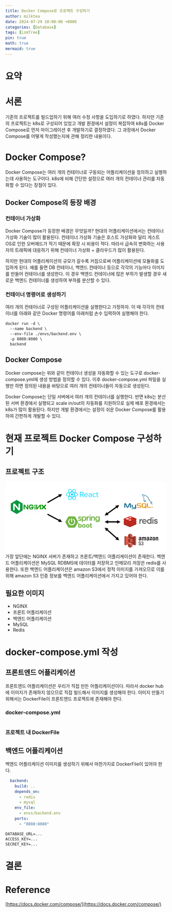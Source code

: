 ```yaml
---
title: Docker Compose로 프로젝트 구성하기
author: milktea
date: 2024-07-29 10:00:00 +0800
categories: [Database]
tags: [LsmTree]
pin: true
math: true
mermaid: true
---
```


# 요약


# 서론
기존의 프로젝트를 빌드업하기 위해 여러 수정 사항을 도입하기로 하였다.
하지만 기존의 프로젝트는 k8s로 구성되어 있었고 개발 환경에서 설정이 복잡하여 k8s를 Docker Compose로 먼저 마이그레이션 후 개발하기로 결정하였다.
그 과정에서 Docker Compose를 어떻게 작성했는지에 관해 정리한 내용이다.


# Docker Compose?
Docker Compose는 여러 개의 컨테이너로 구동되는 어플리케이션을 정의하고 실행하는데 사용하는 도구이다.
k8s에 비해 간단한 설정으로 여러 개의 컨테이너 관리를 자동화할 수 있다는 장점이 있다.

## Docker Compose의 등장 배경
### 컨테이너 가상화
Docker Compose가 등장한 배경은 무엇일까?
현대의 어플리케이션에서는 컨테이너 가상화 기술이 많이 활용된다.
컨테이너 가상화 기술은 호스트 가상화와 달리 게스트 OS로 인한 오버헤드가 적기 때문에 확장 시 비용이 적다.
따라서 급속히 변화하는 사용자의 트래픽에 대응하기 위해 컨테이너 가상화 + 클라우드가 많이 활용된다.

하지만 현대의 어플리케이션의 규모가 갈수록 커짐으로써 어플리케이션에 모듈화를 도입하게 된다.
예를 들면 DB 컨테이너, 백엔드 컨테이너 등으로 각각의 기능마다 이미지를 만들어 컨테이너를 생성한다.
이 경우 백엔드 컨테이너에 많은 부하가 발생할 경우 새로운 백엔드 컨테이너를 생성하여 부하를 분산할 수 있다.

### 컨테이너 명령어로 생성하기
여러 개의 컨테이너로 구성된 어플리케이션을 실행한다고 가정하자.
이 때 각각의 컨테이너를 아래와 같은 Docker 명령어를 아래처럼 손수 입력하여 실행해야 한다.

```shell
docker run -d \
  --name backend \
  --env-file ./envs/backend.env \
  -p 8080:8080 \
  backend
```

## Docker Compose
Docker compose는 위와 같이 컨테이너 생성을 자동화할 수 있는 도구로 docker-compose.yml에 생성 방법을 정의할 수 있다.
이후 docker-compose.yml 파일을 실행만 하면 정의된 내용을 바탕으로 여러 개의 컨테이너들이 자동으로 생성된다.

Docker Compose는 단일 서버에서 여러 개의 컨테이너를 실행한다.
반면 k8s는 분산된 서버 환경에서 실행되고 scale in/out의 자동화를 지원하므로 실제 배포 환경에서는 k8s가 많이 활용된다.
하지만 개발 환경에서는 설정이 쉬운 Docker Compose를 활용하여 간편하게 개발할 수 있다.

# 현재 프로젝트 Docker Compose 구성하기
## 프로젝트 구조
![img.png](../assets/img/posts/tripko/docker-compose/img2.png)
가장 앞단에는 NGINX 서버가 존재하고 프론트/백엔드 어플리케이션이 존재한다.
백엔드 어플리케이션은 MySQL RDBMS에 데이터를 저장하고 인메모리 저장은 redis를 사용한다.
또한 백엔드 어플리케이션은 amazon S3에서 정적 이미지를 가져오므로 이를 위해 amazon S3 인증 정보를 백엔드 어플리케이션에서 가지고 있어야 한다.

## 필요한 이미지
- NGINX
- 프론트 어플리케이션
- 백엔드 어플리케이션
- MySQL
- Redis

# docker-compose.yml 작성
## 프론트엔드 어플리케이션
프론트엔드 어플리케이션은 우리가 직접 만든 어플리케이션이다.
따라서 docker hub에 이미지가 존재하지 않으므로 직접 빌드해서 이미지를 생성해야 한다.
이미지 만들기 위해서는 DockerFile이 프론트엔드 프로젝트에 존재해야 한다.
### docker-compose.yml
```yaml

```

### 프로젝트 내 DockerFile

## 백엔드 어플리케이션
백엔드 어플리케이션 이미지를 생성하기 위해서 마찬가지로 DockerFile이 있어야 한다.


```yaml
  backend:
    build: ..
    depends_on:
      - redis
      - mysql
    env_file:
      - envs/backend.env
    ports:
      - "8080:8080"
```


```
DATABASE_URL=...
ACCESS_KEY=...
SECRET_KEY=...
```


# 결론


# Reference
[https://docs.docker.com/compose/](https://docs.docker.com/compose/)

